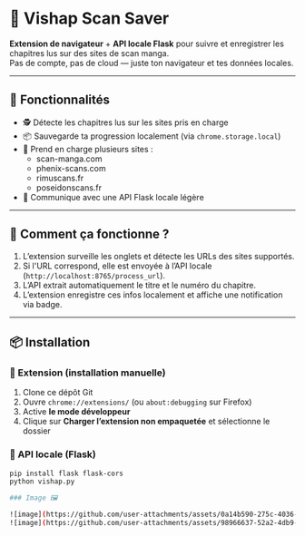 # 🧩 Vishap Scan Saver

**Extension de navigateur** + **API locale Flask** pour suivre et enregistrer les chapitres lus sur des sites de scan manga.  
Pas de compte, pas de cloud — juste ton navigateur et tes données locales.

---


## 🚀 Fonctionnalités

- 🕵️ Détecte les chapitres lus sur les sites pris en charge
- 📦 Sauvegarde ta progression localement (via `chrome.storage.local`)
- 🔄 Prend en charge plusieurs sites :
  - scan-manga.com  
  - phenix-scans.com  
  - rimuscans.fr  
  - poseidonscans.fr  
- 🔗 Communique avec une API Flask locale légère

---

## 🧠 Comment ça fonctionne ?

1. L’extension surveille les onglets et détecte les URLs des sites supportés.
2. Si l'URL correspond, elle est envoyée à l’API locale (`http://localhost:8765/process_url`).
3. L’API extrait automatiquement le titre et le numéro du chapitre.
4. L’extension enregistre ces infos localement et affiche une notification via badge.

---

## 📦 Installation

### 🔌 Extension (installation manuelle)
1. Clone ce dépôt Git
2. Ouvre `chrome://extensions/` (ou `about:debugging` sur Firefox)
3. Active **le mode développeur**
4. Clique sur **Charger l’extension non empaquetée** et sélectionne le dossier

### 🧪 API locale (Flask)

```bash
pip install flask flask-cors
python vishap.py

### Image 🖼

![image](https://github.com/user-attachments/assets/0a14b590-275c-4036-ad27-4d693b7df6c5)
![image](https://github.com/user-attachments/assets/98966637-52a2-4db9-bde6-5580ffb9a7ed)


